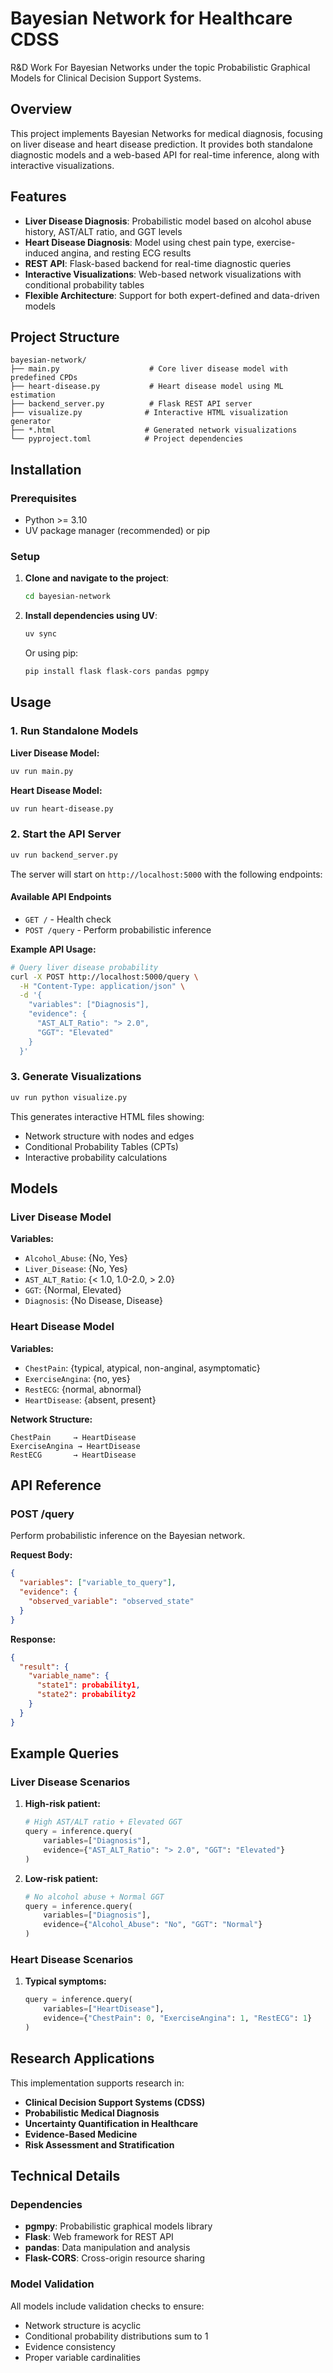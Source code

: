 # Bayesian Network for Healthcare CDSS

R&D Work For Bayesian Networks under the topic Probabilistic Graphical Models for Clinical Decision Support Systems.

## Overview

This project implements Bayesian Networks for medical diagnosis, focusing on liver disease and heart disease prediction. It provides both standalone diagnostic models and a web-based API for real-time inference, along with interactive visualizations.

## Features

- **Liver Disease Diagnosis**: Probabilistic model based on alcohol abuse history, AST/ALT ratio, and GGT levels
- **Heart Disease Diagnosis**: Model using chest pain type, exercise-induced angina, and resting ECG results
- **REST API**: Flask-based backend for real-time diagnostic queries
- **Interactive Visualizations**: Web-based network visualizations with conditional probability tables
- **Flexible Architecture**: Support for both expert-defined and data-driven models

## Project Structure

```
bayesian-network/
├── main.py                    # Core liver disease model with predefined CPDs
├── heart-disease.py           # Heart disease model using ML estimation
├── backend_server.py          # Flask REST API server
├── visualize.py              # Interactive HTML visualization generator
├── *.html                    # Generated network visualizations
└── pyproject.toml            # Project dependencies
```

## Installation

### Prerequisites
- Python >= 3.10
- UV package manager (recommended) or pip

### Setup

1. **Clone and navigate to the project**:
   ```bash
   cd bayesian-network
   ```

2. **Install dependencies using UV**:
   ```bash
   uv sync
   ```

   Or using pip:
   ```bash
   pip install flask flask-cors pandas pgmpy
   ```

## Usage

### 1. Run Standalone Models

**Liver Disease Model:**
```bash
uv run main.py
```

**Heart Disease Model:**
```bash
uv run heart-disease.py
```

### 2. Start the API Server

```bash
uv run backend_server.py
```

The server will start on `http://localhost:5000` with the following endpoints:

#### Available API Endpoints

- `GET /` - Health check
- `POST /query` - Perform probabilistic inference

**Example API Usage:**
```bash
# Query liver disease probability
curl -X POST http://localhost:5000/query \
  -H "Content-Type: application/json" \
  -d '{
    "variables": ["Diagnosis"],
    "evidence": {
      "AST_ALT_Ratio": "> 2.0",
      "GGT": "Elevated"
    }
  }'
```

### 3. Generate Visualizations

```bash
uv run python visualize.py
```

This generates interactive HTML files showing:
- Network structure with nodes and edges
- Conditional Probability Tables (CPTs)
- Interactive probability calculations

## Models

### Liver Disease Model

**Variables:**
- `Alcohol_Abuse`: {No, Yes}
- `Liver_Disease`: {No, Yes}  
- `AST_ALT_Ratio`: {< 1.0, 1.0-2.0, > 2.0}
- `GGT`: {Normal, Elevated}
- `Diagnosis`: {No Disease, Disease}

### Heart Disease Model

**Variables:**
- `ChestPain`: {typical, atypical, non-anginal, asymptomatic}
- `ExerciseAngina`: {no, yes}
- `RestECG`: {normal, abnormal}
- `HeartDisease`: {absent, present}

**Network Structure:**
```
ChestPain     → HeartDisease
ExerciseAngina → HeartDisease  
RestECG       → HeartDisease
```

## API Reference

### POST /query

Perform probabilistic inference on the Bayesian network.

**Request Body:**
```json
{
  "variables": ["variable_to_query"],
  "evidence": {
    "observed_variable": "observed_state"
  }
}
```

**Response:**
```json
{
  "result": {
    "variable_name": {
      "state1": probability1,
      "state2": probability2
    }
  }
}
```

## Example Queries

### Liver Disease Scenarios

1. **High-risk patient:**
   ```python
   # High AST/ALT ratio + Elevated GGT
   query = inference.query(
       variables=["Diagnosis"], 
       evidence={"AST_ALT_Ratio": "> 2.0", "GGT": "Elevated"}
   )
   ```

2. **Low-risk patient:**
   ```python
   # No alcohol abuse + Normal GGT
   query = inference.query(
       variables=["Diagnosis"], 
       evidence={"Alcohol_Abuse": "No", "GGT": "Normal"}
   )
   ```

### Heart Disease Scenarios

1. **Typical symptoms:**
   ```python
   query = inference.query(
       variables=["HeartDisease"],
       evidence={"ChestPain": 0, "ExerciseAngina": 1, "RestECG": 1}
   )
   ```

## Research Applications

This implementation supports research in:

- **Clinical Decision Support Systems (CDSS)**
- **Probabilistic Medical Diagnosis**
- **Uncertainty Quantification in Healthcare**
- **Evidence-Based Medicine**
- **Risk Assessment and Stratification**

## Technical Details

### Dependencies

- **pgmpy**: Probabilistic graphical models library
- **Flask**: Web framework for REST API
- **pandas**: Data manipulation and analysis
- **Flask-CORS**: Cross-origin resource sharing

### Model Validation

All models include validation checks to ensure:
- Network structure is acyclic
- Conditional probability distributions sum to 1
- Evidence consistency
- Proper variable cardinalities
